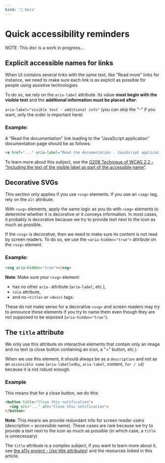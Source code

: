 ```yaml
---
kind: '📌 Docs'
---
```

# Quick accessibility reminders

NOTE: This doc is a work in progress...

## Explicit accessible names for links

When UI contains several links with the same text, like "Read more" links for instance, we need to make sure each link is as explicit as possible for people using assistive technologies.

To do so, we rely on the `aria-label` attribute.
Its value **must begin with the visible text** and the **additional information must be placed after**:

`aria-label="visible text - additional info"` (you can skip the "-" if you want, only the order is important here)


### Example:
A "Read the documentation" link leading to the "JavaScript application" documentation page should be as follows:
```html
<a href="..." aria-label="Read the documentation - JavaScript application">Read the documentation</a>
```

To learn more about this subject, see the [G208 Technique of WCAG 2.2 - "Including the text of the visible label as part of the accessible name"](https://www.w3.org/WAI/WCAG22/Techniques/general/G208).

## Decorative SVGs

This section only applies if you use `<svg>` elements. If you use an `<img>` tag, rely on the `alt` attribute.

With `<svg>` elements, apply the same logic as you do with `<img>` elements to determine whether it is decorative or it conveys information.
In most cases, it probably is decorative because we try to provide text next to the icon as much as possible.

If the `<svg>` is decorative, then we need to make sure its content is not read by screen readers.
To do so, we use the `<aria-hidden="true">` attribute on the `<svg>` element.

### Example:
```html
<svg aria-hidden="true"></svg>
```

**Note**: Make sure your `<svg>` element:
* has no other `aria-` attribute (`aria-label`, etc.),
* `role` attribute,
* and no `<title>` or `<desc>` tags.

These do not make sense for a decorative `<svg>` and screen readers may try to announce these elements if you try to name them even though they are not supposed to be exposed (`aria-hidden="true"`).

## The `title` attribute

We only use this attribute on interactive elements that contain only an image and no text (a close button containing an icon, a "+" button, etc.).

When we use this element, it should always be as a `description` and not as an `accessible name` (`aria-labelledby`, `aria-label`, content, `for / id`) because it is not robust enough.

### Example
This means that for a close button, we do this:
```html
<button title="Close this notification">
  <img src="..." alt="Close this notification">
</button>
```

**Note**: This means we provide redundant info for screen reader users (description = accessible name).
These cases are rare because we try to provide a text next to the icon as much as possible (in which case, a `title` is unnecessary)

The `title` attribute is a complex subject, if you want to learn more about it, see [the a11y project - Use title attributes](https://www.a11yproject.com/posts/title-attributes/)) and the resources linked in this article.
